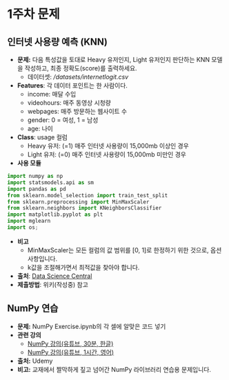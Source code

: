 # 1주차 문제
 ## 인터넷 사용량 예측 (KNN)
  * **문제:** 다음 특성값을 토대로 Heavy 유저인지, Light 유저인지 판단하는 KNN 모델을 작성하고, 최종 정확도(score)를 출력하세요.
    * 데이터셋: */datasets/internetlogit.csv*
  * **Features**: 각 데이터 포인트는 한 사람이다.
    * income: 매달 수입
    * videohours: 매주 동영상 시청량
    * webpages: 매주 방문하는 웹사이트 수
    * gender: 0 = 여성, 1 = 남성
    * age: 나이
  * **Class**: usage 컬럼 
    * Heavy 유저: (=1) 매주 인터넷 사용량이 15,000mb 이상인 경우
    * Light 유저: (=0) 매주 인터넷 사용량이 15,000mb 미만인 경우
  * **사용 모듈**
  ```python
  import numpy as np
  import statsmodels.api as sm
  import pandas as pd
  from sklearn.model_selection import train_test_split
  from sklearn.preprocessing import MinMaxScaler
  from sklearn.neighbors import KNeighborsClassifier
  import matplotlib.pyplot as plt
  import mglearn
  import os;
  ```
  * **비고**
    * MinMaxScaler는 모든 컬럼의 값 범위를 [0, 1]로 한정하기 위한 것으로, 옵션 사항입니다.
    * k값을 조절해가면서 최적값을 찾아야 합니다.
  * **출처**: [Data Science Central](https://www.datasciencecentral.com/profiles/blogs/k-nearest-neighbors-knn-solving-classification-problems)
  * **제출방법**: 위키(작성중) 참고
 ## NumPy 연습
  * **문제:** NumPy Exercise.ipynb의 각 셀에 알맞은 코드 넣기  
  * **관련 강의**
    * [NumPy 강의(유튜브, 30분, 한글)](https://www.youtube.com/watch?v=OIV14ItViP0)
    * [NumPy 강의(유튜브, 1시간, 영어)](https://www.youtube.com/watch?v=QUT1VHiLmmI)
  * **출처:** Udemy 
  * **비고:** 교재에서 짤막하게 짚고 넘어간 NumPy 라이브러리 연습용 문제입니다. 
